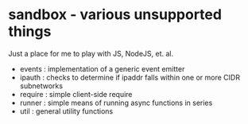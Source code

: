 sandbox - various unsupported things
=======

Just a place for me to play with JS, NodeJS, et. al.

- events : implementation of a generic event emitter
- ipauth : checks to determine if ipaddr falls within one or more CIDR subnetworks 
- require : simple client-side require
- runner : simple means of running async functions in series 
- util : general utility functions
